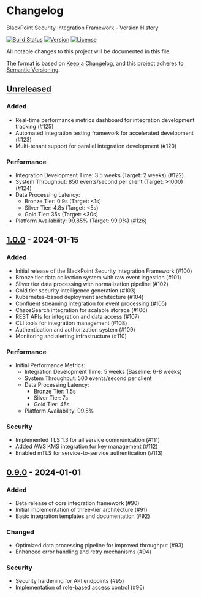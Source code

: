 # Changelog
BlackPoint Security Integration Framework - Version History

[![Build Status](https://github.com/blackpoint/security-integration-framework/workflows/CI/badge.svg)](https://github.com/blackpoint/security-integration-framework/actions)
[![Version](https://img.shields.io/badge/version-1.0.0-blue.svg)](https://github.com/blackpoint/security-integration-framework/releases)
[![License](https://img.shields.io/badge/license-MIT-green.svg)](LICENSE)

All notable changes to this project will be documented in this file.

The format is based on [Keep a Changelog](https://keepachangelog.com/en/1.0.0/),
and this project adheres to [Semantic Versioning](https://semver.org/spec/v2.0.0.html).

## [Unreleased]

### Added
- Real-time performance metrics dashboard for integration development tracking (#125)
- Automated integration testing framework for accelerated development (#123)
- Multi-tenant support for parallel integration development (#120)

### Performance
- Integration Development Time: 3.5 weeks (Target: 2 weeks) (#122)
- System Throughput: 850 events/second per client (Target: >1000) (#124)
- Data Processing Latency:
  - Bronze Tier: 0.9s (Target: <1s)
  - Silver Tier: 4.8s (Target: <5s)
  - Gold Tier: 35s (Target: <30s)
- Platform Availability: 99.85% (Target: 99.9%) (#126)

## [1.0.0] - 2024-01-15

### Added
- Initial release of the BlackPoint Security Integration Framework (#100)
- Bronze tier data collection system with raw event ingestion (#101)
- Silver tier data processing with normalization pipeline (#102)
- Gold tier security intelligence generation (#103)
- Kubernetes-based deployment architecture (#104)
- Confluent streaming integration for event processing (#105)
- ChaosSearch integration for scalable storage (#106)
- REST APIs for integration and data access (#107)
- CLI tools for integration management (#108)
- Authentication and authorization system (#109)
- Monitoring and alerting infrastructure (#110)

### Performance
- Initial Performance Metrics:
  - Integration Development Time: 5 weeks (Baseline: 6-8 weeks)
  - System Throughput: 500 events/second per client
  - Data Processing Latency:
    - Bronze Tier: 1.5s
    - Silver Tier: 7s
    - Gold Tier: 45s
  - Platform Availability: 99.5%

### Security
- Implemented TLS 1.3 for all service communication (#111)
- Added AWS KMS integration for key management (#112)
- Enabled mTLS for service-to-service authentication (#113)

## [0.9.0] - 2024-01-01

### Added
- Beta release of core integration framework (#90)
- Initial implementation of three-tier architecture (#91)
- Basic integration templates and documentation (#92)

### Changed
- Optimized data processing pipeline for improved throughput (#93)
- Enhanced error handling and retry mechanisms (#94)

### Security
- Security hardening for API endpoints (#95)
- Implementation of role-based access control (#96)

[Unreleased]: https://github.com/blackpoint/security-integration-framework/compare/v1.0.0...HEAD
[1.0.0]: https://github.com/blackpoint/security-integration-framework/compare/v0.9.0...v1.0.0
[0.9.0]: https://github.com/blackpoint/security-integration-framework/releases/tag/v0.9.0